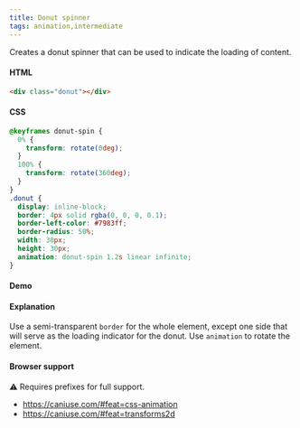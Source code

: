 ```yaml
---
title: Donut spinner
tags: animation,intermediate
---
```


Creates a donut spinner that can be used to indicate the loading of content.

#### HTML

```html
<div class="donut"></div>
```

#### CSS

```css
@keyframes donut-spin {
  0% {
    transform: rotate(0deg);
  }
  100% {
    transform: rotate(360deg);
  }
}
.donut {
  display: inline-block;
  border: 4px solid rgba(0, 0, 0, 0.1);
  border-left-color: #7983ff;
  border-radius: 50%;
  width: 30px;
  height: 30px;
  animation: donut-spin 1.2s linear infinite;
}
```

#### Demo

#### Explanation

Use a semi-transparent `border` for the whole element, except one side that will
serve as the loading indicator for the donut. Use `animation` to rotate the element.

#### Browser support

<span class="snippet__support-note">⚠️ Requires prefixes for full support.</span>

- https://caniuse.com/#feat=css-animation
- https://caniuse.com/#feat=transforms2d



